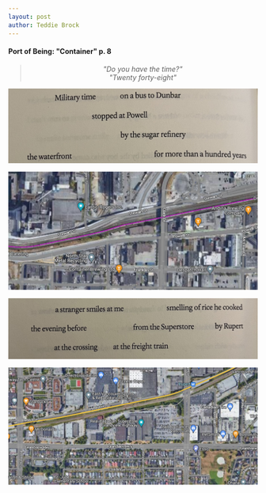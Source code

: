 ```yaml
---
layout: post
author: Teddie Brock
---
```

<h4>Port of Being: "Container" p. 8</h4>

><center><i>"Do you have the time?"  </i></center>     
><center><i>"Twenty forty-eight"</i></center>

![container_p08_01](/images/container_p08_01.jpg)

![container_p08_01_map](/images/container_p08_01_map.png)

![container_p08_02](/images/container_p08_02.jpg)

![container_p08_02_map](/images/container_p08_02_map.png)